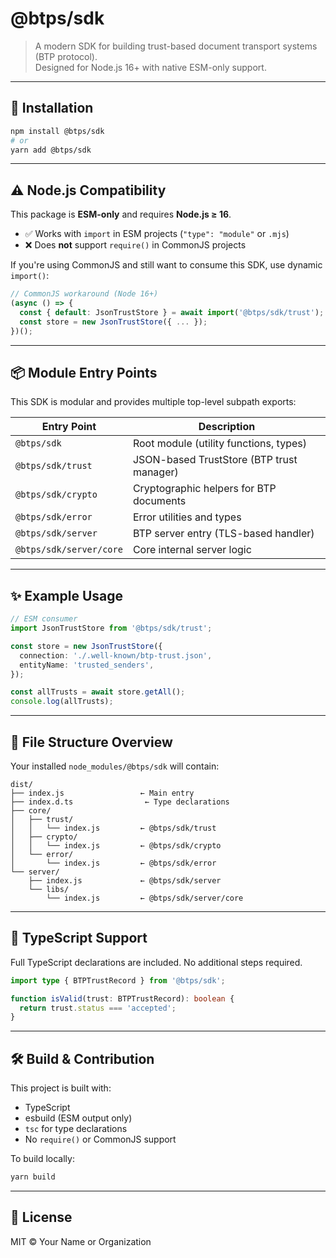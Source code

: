 # @btps/sdk

> A modern SDK for building trust-based document transport systems (BTP protocol).  
> Designed for Node.js 16+ with native ESM-only support.

---

## 🚀 Installation

```bash
npm install @btps/sdk
# or
yarn add @btps/sdk
```

---

## ⚠️ Node.js Compatibility

This package is **ESM-only** and requires **Node.js ≥ 16**.

- ✅ Works with `import` in ESM projects (`"type": "module"` or `.mjs`)
- ❌ Does **not** support `require()` in CommonJS projects

If you're using CommonJS and still want to consume this SDK, use dynamic `import()`:

```js
// CommonJS workaround (Node 16+)
(async () => {
  const { default: JsonTrustStore } = await import('@btps/sdk/trust');
  const store = new JsonTrustStore({ ... });
})();
```

---

## 📦 Module Entry Points

This SDK is modular and provides multiple top-level subpath exports:

| Entry Point             | Description                               |
| ----------------------- | ----------------------------------------- |
| `@btps/sdk`             | Root module (utility functions, types)    |
| `@btps/sdk/trust`       | JSON-based TrustStore (BTP trust manager) |
| `@btps/sdk/crypto`      | Cryptographic helpers for BTP documents   |
| `@btps/sdk/error`       | Error utilities and types                 |
| `@btps/sdk/server`      | BTP server entry (TLS-based handler)      |
| `@btps/sdk/server/core` | Core internal server logic                |

---

## ✨ Example Usage

```ts
// ESM consumer
import JsonTrustStore from '@btps/sdk/trust';

const store = new JsonTrustStore({
  connection: './.well-known/btp-trust.json',
  entityName: 'trusted_senders',
});

const allTrusts = await store.getAll();
console.log(allTrusts);
```

---

## 📁 File Structure Overview

Your installed `node_modules/@btps/sdk` will contain:

```
dist/
├── index.js                 ← Main entry
├── index.d.ts                ← Type declarations
├── core/
│   ├── trust/
│   │   └── index.js         ← @btps/sdk/trust
│   ├── crypto/
│   │   └── index.js         ← @btps/sdk/crypto
│   └── error/
│       └── index.js         ← @btps/sdk/error
└── server/
    ├── index.js             ← @btps/sdk/server
    └── libs/
        └── index.js         ← @btps/sdk/server/core
```

---

## 🧪 TypeScript Support

Full TypeScript declarations are included. No additional steps required.

```ts
import type { BTPTrustRecord } from '@btps/sdk';

function isValid(trust: BTPTrustRecord): boolean {
  return trust.status === 'accepted';
}
```

---

## 🛠 Build & Contribution

This project is built with:

- TypeScript
- esbuild (ESM output only)
- `tsc` for type declarations
- No `require()` or CommonJS support

To build locally:

```bash
yarn build
```

---

## 📄 License

MIT © Your Name or Organization
